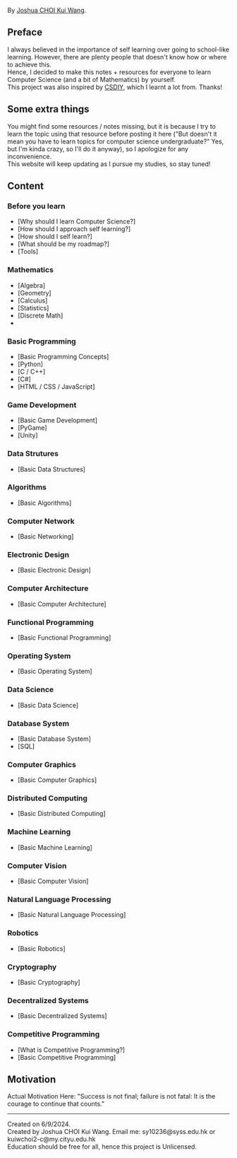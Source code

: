 By [Joshua CHOI Kui Wang](https://joshuasyss.github.io/).

## Preface
I always believed in the importance of self learning over going to school-like learning. However, there are plenty people that doesn't know how or where to achieve this.<br>
Hence, I decided to make this notes + resources for everyone to learn Computer Science (and a bit of Mathematics) by yourself.<br>
This project was also inspired by [CSDIY](https://csdiy.wiki/), which I learnt a lot from. Thanks!

## Some extra things
You might find some resources / notes missing, but it is because I try to learn the topic using that resource before posting it here ("But doesn't it mean you have to learn topics for computer science undergraduate?" Yes, but I'm kinda crazy, so I'll do it anyway), so I apologize for any inconvenience.<br>
This website will keep updating as I pursue my studies, so stay tuned!

## Content
### Before you learn
- [Why should I learn Computer Science?]
- [How should I approach self learning?]
- [How should I self learn?]
- [What should be my roadmap?]
- [Tools]

### Mathematics
- [Algebra]
- [Geometry]
- [Calculus]
- [Statistics]
- [Discrete Math]
- 

### Basic Programming
- [Basic Programming Concepts]
- [Python]
- [C / C++]
- [C#]
- [HTML / CSS / JavaScript]

### Game Development
- [Basic Game Development]
- [PyGame]
- [Unity]

### Data Strutures
- [Basic Data Structures]

### Algorithms
- [Basic Algorithms]

### Computer Network
- [Basic Networking]

### Electronic Design
- [Basic Electronic Design]

### Computer Architecture
- [Basic Computer Architecture]

### Functional Programming
- [Basic Functional Programming]

### Operating System
- [Basic Operating System]

### Data Science
- [Basic Data Science]

### Database System
- [Basic Database System]
- [SQL]

### Computer Graphics
- [Basic Computer Graphics]

### Distributed Computing
- [Basic Distributed Computing]

### Machine Learning
- [Basic Machine Learning]

### Computer Vision
- [Basic Computer Vision]

### Natural Language Processing
- [Basic Natural Language Processing]

### Robotics
- [Basic Robotics]

### Cryptography
- [Basic Cryptography]

### Decentralized Systems
- [Basic Decentralized Systems]

### Competitive Programming
- [What is Competitive Programming?]
- [Basic Competitive Programming]

## Motivation
Actual Motivation Here: "Success is not final; failure is not fatal: It is the courage to continue that counts."

<hr>
Created on 6/9/2024.<br>
Created by Joshua CHOI Kui Wang. Email me: sy10236@syss.edu.hk or kuiwchoi2-c@my.cityu.edu.hk<br>
Education should be free for all, hence this project is Unlicensed.
